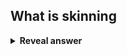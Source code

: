 ## What is skinning
<details>
<summary><b>Reveal answer</b></summary>
Defining how a models surface deforms according to changes in the skeletal pose
</details>
